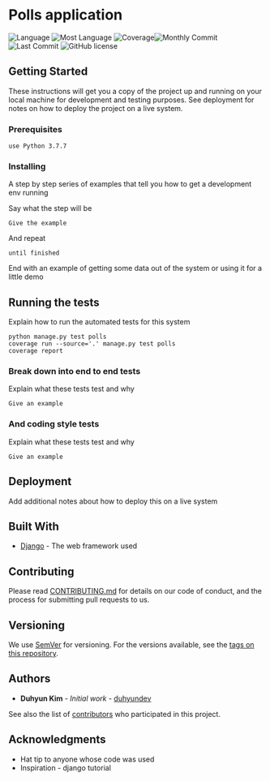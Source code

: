 # Polls application
![Language](https://img.shields.io/github/languages/count/duhyundev/poll-application)
![Most Language](https://img.shields.io/github/languages/top/duhyundev/poll-application) ![Coverage](https://img.shields.io/coveralls/github/duhyundev/poll-application)![Monthly Commit](https://img.shields.io/github/commit-activity/m/duhyundev/poll-application) ![Last Commit](https://img.shields.io/github/last-commit/duhyundev/poll-application) ![GitHub license](https://img.shields.io/badge/license-MIT-blue.svg)


## Getting Started

These instructions will get you a copy of the project up and running on your local machine for development and testing purposes. See deployment for notes on how to deploy the project on a live system.

### Prerequisites

```
use Python 3.7.7
```

### Installing

A step by step series of examples that tell you how to get a development env running

Say what the step will be

```
Give the example
```

And repeat

```
until finished
```

End with an example of getting some data out of the system or using it for a little demo

## Running the tests

Explain how to run the automated tests for this system

```
python manage.py test polls
coverage run --source='.' manage.py test polls
coverage report
```

### Break down into end to end tests

Explain what these tests test and why

```
Give an example
```

### And coding style tests

Explain what these tests test and why

```
Give an example
```

## Deployment

Add additional notes about how to deploy this on a live system

## Built With

* [Django](https://docs.djangoproject.com/en/3.0/) - The web framework used

## Contributing

Please read [CONTRIBUTING.md](https://gist.github.com/PurpleBooth/b24679402957c63ec426) for details on our code of conduct, and the process for submitting pull requests to us.

## Versioning

We use [SemVer](http://semver.org/) for versioning. For the versions available, see the [tags on this repository](https://github.com/duhyundev/poll-application/tags). 

## Authors

* **Duhyun Kim** - *Initial work* - [duhyundev](https://github.com/duhyundev)

See also the list of [contributors](https://github.com/duhyundev/poll-applcation/contributors) who participated in this project.

## Acknowledgments

* Hat tip to anyone whose code was used
* Inspiration - django tutorial